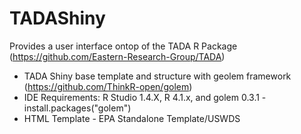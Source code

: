 # TADAShiny
Provides a user interface ontop of the TADA R Package (https://github.com/Eastern-Research-Group/TADA)
- TADA Shiny base template and structure with geolem framework  (https://github.com/ThinkR-open/golem) 
- IDE Requirements: R Studio 1.4.X, R 4.1.x, and golem 0.3.1 - install.packages("golem")
- HTML Template - EPA Standalone Template/USWDS

